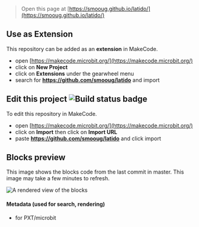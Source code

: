 
> Open this page at [https://smooug.github.io/latido/](https://smooug.github.io/latido/)

## Use as Extension

This repository can be added as an **extension** in MakeCode.

* open [https://makecode.microbit.org/](https://makecode.microbit.org/)
* click on **New Project**
* click on **Extensions** under the gearwheel menu
* search for **https://github.com/smooug/latido** and import

## Edit this project ![Build status badge](https://github.com/smooug/latido/workflows/MakeCode/badge.svg)

To edit this repository in MakeCode.

* open [https://makecode.microbit.org/](https://makecode.microbit.org/)
* click on **Import** then click on **Import URL**
* paste **https://github.com/smooug/latido** and click import

## Blocks preview

This image shows the blocks code from the last commit in master.
This image may take a few minutes to refresh.

![A rendered view of the blocks](https://github.com/smooug/latido/raw/master/.github/makecode/blocks.png)

#### Metadata (used for search, rendering)

* for PXT/microbit
<script src="https://makecode.com/gh-pages-embed.js"></script><script>makeCodeRender("{{ site.makecode.home_url }}", "{{ site.github.owner_name }}/{{ site.github.repository_name }}");</script>
